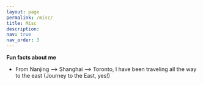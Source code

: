 ```yaml
---
layout: page
permalink: /misc/
title: Misc
description:
nav: true
nav_order: 3
---
```


**Fun facts about me**

* From Nanjing –> Shanghai –> Toronto, I have been traveling all the way to the east (Journey to the East, yes!)
